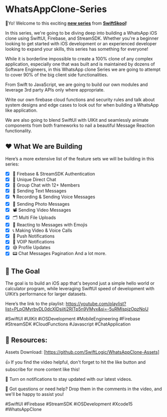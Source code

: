 # WhatsAppClone-Series

👋Yo! Welcome to this exciting [**new series**](https://youtube.com/playlist?list=PLpOMyrbvDL0dcXlDsiitj2RITp5n9VMyx&si=-5uRMIspjzOpzNoU) from [**SwiftSkool**](https://www.youtube.com/@SwiftSkool)! 


In this series, we're going to be diving deep into building a WhatsApp iOS clone using SwiftUI, Firebase, and StreamSDK. Whether you're a beginner looking to get started with iOS development or an experienced developer looking to expand your skills, this series has something for everyone!


While it is borderline impossible to create a 100% clone of any complex application, especially one that was built and is maintained by dozens of Software Engineers, in this WhatsApp clone Series we are going to attempt to cover 90% of the big client side functionalities.

From Swift to JavaScript, we are going to build our own modules and leverage 3rd party APIs only where appropriate. 

Write our own firebase cloud functions and security rules and talk about system designs and edge cases to look out for when building a WhatsApp like application.

We are also going to blend SwiftUI with UIKit and seamlessly animate components from both frameworks to nail a beautiful Message Reaction functionality.


## ❤️ What We are Building

Here’s a more extensive list of the feature sets we will be building in this series: 

- [x] 🔐 Firebase & StreamSDK Authentication 
- [x] 💬 Unique Direct Chat
- [x] 💬 Group Chat with 12+ Members
- [x] 💬 Sending Text Messages
- [x] 🎙️ Recording & Sending Voice Messages
- [x] 📸 Sending Photo Messages
- [x] 📽️ Sending Video Messages
- [x] 🗂️ Multi File Uploads
- [x] 🌟 Reacting to Messages with Emojis 
- [x] 📞 Making Video & Voice Calls
- [x] 📣 Push Notifications 
- [x] 📲 VOIP Notifications 
- [x] 😅 Profile Updates 
- [x] 📟 Chat Messages Pagination
And a lot more. 

## 🎯 The Goal 

The goal is to build an iOS app that's beyond just a simple hello world or calculator program, while leveraging SwiftUI speed of development with UIKit’s performance for larger datasets.

Here’s the link to the playlist: https://youtube.com/playlist?list=PLpOMyrbvDL0dcXlDsiitj2RITp5n9VMyx&si=-5uRMIspjzOpzNoU

#SwiftUI #UIKit #iOSDevelopment #MobileEngineering #Firebase #StreamSDK #CloudFunctions #Javascript #ChatApplication


## 🔗 Resources:

Assets Download: [https://github.com/SwiftLogic/WhatsAppClone-Assets]

👍 If you find the video helpful, don't forget to hit the like button and subscribe for more content like this!

🔔 Turn on notifications to stay updated with our latest videos.

💬 Got questions or need help? Drop them in the comments in the video, and we'll be happy to assist you!

#SwiftUI #Firebase #StreamSDK #iOSDevelopment #Xcode15 #WhatsAppClone

